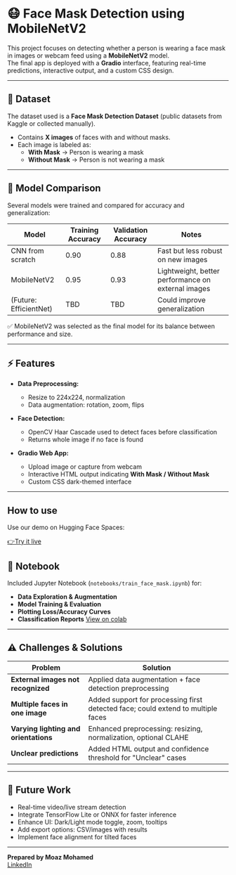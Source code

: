 
# 😷 Face Mask Detection using MobileNetV2  

This project focuses on detecting whether a person is wearing a face mask in images or webcam feed using a **MobileNetV2** model.  
The final app is deployed with a **Gradio** interface, featuring real-time predictions, interactive output, and a custom CSS design.

---

## 📂 Dataset

The dataset used is a **Face Mask Detection Dataset** (public datasets from Kaggle or collected manually).  

- Contains **X images** of faces with and without masks.  
- Each image is labeled as:  
  - **With Mask** → Person is wearing a mask  
  - **Without Mask** → Person is not wearing a mask  

---

## 🤖 Model Comparison  

Several models were trained and compared for accuracy and generalization:

| Model                  | Training Accuracy | Validation Accuracy | Notes |
|-------------------------|-----------------|------------------|-------|
| CNN from scratch        | 0.90            | 0.88             | Fast but less robust on new images |
| MobileNetV2             | 0.95            | 0.93             | Lightweight, better performance on external images |
| (Future: EfficientNet)  | TBD             | TBD              | Could improve generalization |

✅ MobileNetV2 was selected as the final model for its balance between performance and size.

---

## ⚡ Features

- **Data Preprocessing:**  
  - Resize to 224x224, normalization  
  - Data augmentation: rotation, zoom, flips  

- **Face Detection:**  
  - OpenCV Haar Cascade used to detect faces before classification  
  - Returns whole image if no face is found  

- **Gradio Web App:**  
  - Upload image or capture from webcam  
  - Interactive HTML output indicating **With Mask / Without Mask**  
  - Custom CSS dark-themed interface  

---
## How to use
Use our demo on Hugging Face Spaces:

[👉Try it live](https://huggingface.co/spaces/Moaz-ai/facemask)

## 📒 Notebook

Included Jupyter Notebook (`notebooks/train_face_mask.ipynb`) for:  

- **Data Exploration & Augmentation**  
- **Model Training & Evaluation**  
- **Plotting Loss/Accuracy Curves**  
- **Classification Reports**
[View on colab](https://colab.research.google.com/drive/1chIbzk77Qx0lVEby71agiKIq2MnLS50I#scrollTo=56H4t4Tt_6z)
---

## ⚠️ Challenges & Solutions

| Problem | Solution |
|---------|----------|
| **External images not recognized** | Applied data augmentation + face detection preprocessing |
| **Multiple faces in one image** | Added support for processing first detected face; could extend to multiple faces |
| **Varying lighting and orientations** | Enhanced preprocessing: resizing, normalization, optional CLAHE |
| **Unclear predictions** | Added HTML output and confidence threshold for "Unclear" cases |

---

## 🎯 Future Work

- Real-time video/live stream detection  
- Integrate TensorFlow Lite or ONNX for faster inference  
- Enhance UI: Dark/Light mode toggle, zoom, tooltips  
- Add export options: CSV/images with results  
- Implement face alignment for tilted faces  

---

**Prepared by Moaz Mohamed**  
[LinkedIn](https://www.linkedin.com/in/moaz-mohamed-545725375/)
